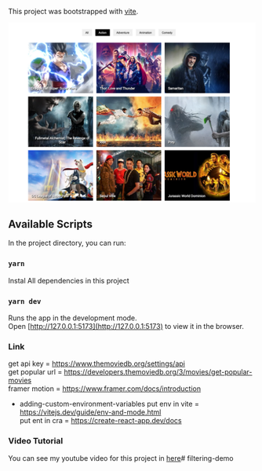 This project was bootstrapped with [vite](https://vitejs.dev/guide/#scaffolding-your-first-vite-project).

![Project Preview](./filter.png)

## Available Scripts

In the project directory, you can run:

### `yarn`

Instal All dependencies in this project

### `yarn dev`

Runs the app in the development mode.<br />
Open [http://127.0.0.1:5173](http://127.0.0.1:5173) to view it in the browser.

### Link

get api key = https://www.themoviedb.org/settings/api<br />
get popular url = https://developers.themoviedb.org/3/movies/get-popular-movies<br />
framer motion = https://www.framer.com/docs/introduction<br />

- adding-custom-environment-variables
put env in vite = https://vitejs.dev/guide/env-and-mode.html<br />
put ent in cra = https://create-react-app.dev/docs<br />


### Video Tutorial

You can see my youtube video for this project in [here](https://youtu.be/f4f7vwL4TcQ)# filtering-demo
